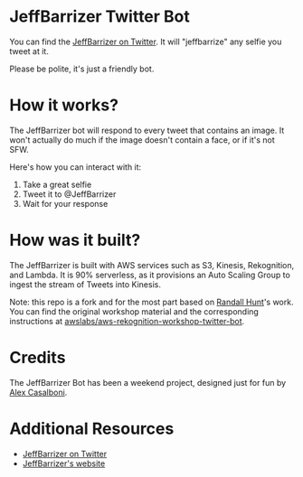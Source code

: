 # JeffBarrizer Twitter Bot

You can find the [JeffBarrizer on Twitter](https://twitter.com/JeffBarrizer). It will "jeffbarrize" any selfie you tweet at it.

Please be polite, it's just a friendly bot.

# How it works?

The JeffBarrizer bot will respond to every tweet that contains an image. It won't actually do much if the image doesn't contain a face, or if it's not SFW.

Here's how you can interact with it:

1. Take a great selfie
2. Tweet it to @JeffBarrizer
3. Wait for your response

# How was it built?

The JeffBarrizer is built with AWS services such as S3, Kinesis, Rekognition, and Lambda. It is 90% serverless, as it provisions an Auto Scaling Group to ingest the stream of Tweets into Kinesis.

Note: this repo is a fork and for the most part based on [Randall Hunt](https://twitter.com/jrhunt)'s work. You can find the original workshop material and the corresponding instructions at [awslabs/aws-rekognition-workshop-twitter-bot](https://github.com/awslabs/aws-rekognition-workshop-twitter-bot).

# Credits

The JeffBarrizer Bot has been a weekend project, designed just for fun by [Alex Casalboni](https://twitter.com/alex_casalboni).

# Additional Resources

* [JeffBarrizer on Twitter](https://twitter.com/JeffBarrizer)
* [JeffBarrizer's website](https://jeffbarrize.me)
